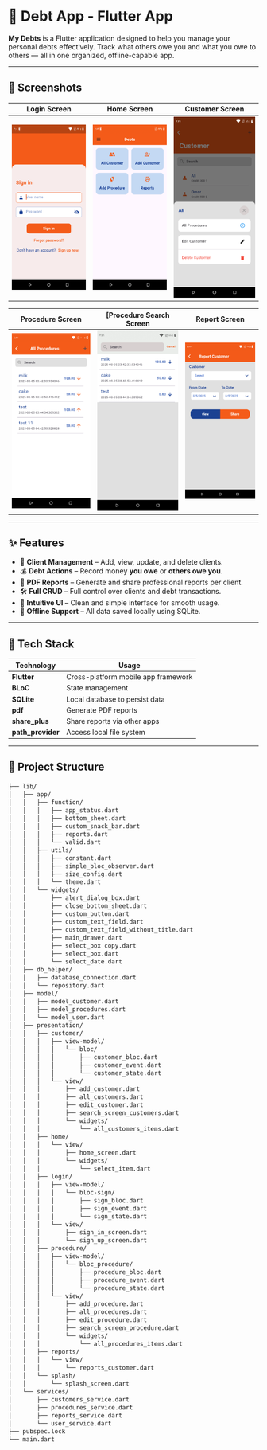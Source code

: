 # 💸 Debt App - Flutter App

**My Debts** is a Flutter application designed to help you manage your personal debts effectively. Track what others owe you and what you owe to others — all in one organized, offline-capable app.

---

## 📱 Screenshots

| Login Screen | Home Screen | Customer Screen |
|:---:|:---:|:---:|
| ![Login Screen](assets/screenshots/login_screen.png) | ![Home Screen](assets/screenshots/4-home.png) | ![Customer Screen](assets/screenshots/customer.png) |

| Procedure Screen | [Procedure Search Screen | Report Screen |
|:---:|:---:|:---:|
| ![Procedure Screen](assets/screenshots/procedure.png) | ![Procedure Search Screen](assets/screenshots/6-1-procedure-serach.png) | ![Report Screen](assets/screenshots/7-0-report.png) |


---

## ✨ Features

- 👤 **Client Management** – Add, view, update, and delete clients.
- 💰 **Debt Actions** – Record money **you owe** or **others owe you**.
- 📄 **PDF Reports** – Generate and share professional reports per client.
- 🛠 **Full CRUD** – Full control over clients and debt transactions.
- 📲 **Intuitive UI** – Clean and simple interface for smooth usage.
- 💾 **Offline Support** – All data saved locally using SQLite.

---

## 🧰 Tech Stack

| Technology | Usage |
|------------|-------|
| **Flutter** | Cross-platform mobile app framework |
| **BLoC** | State management |
| **SQLite** | Local database to persist data |
| **pdf** | Generate PDF reports |
| **share_plus** | Share reports via other apps |
| **path_provider** | Access local file system |

---

## 📂 Project Structure
```
├── lib/
│   ├── app/
│   │   ├── function/
│   │   │   ├── app_status.dart
│   │   │   ├── bottom_sheet.dart
│   │   │   ├── custom_snack_bar.dart
│   │   │   ├── reports.dart
│   │   │   └── valid.dart
│   │   ├── utils/
│   │   │   ├── constant.dart
│   │   │   ├── simple_bloc_observer.dart
│   │   │   ├── size_config.dart
│   │   │   └── theme.dart
│   │   └── widgets/
│   │       ├── alert_dialog_box.dart
│   │       ├── close_bottom_sheet.dart
│   │       ├── custom_button.dart
│   │       ├── custom_text_field.dart
│   │       ├── custom_text_field_without_title.dart
│   │       ├── main_drawer.dart
│   │       ├── select_box copy.dart
│   │       ├── select_box.dart
│   │       └── select_date.dart
│   ├── db_helper/
│   │   ├── database_connection.dart
│   │   └── repository.dart
│   ├── model/
│   │   ├── model_customer.dart
│   │   ├── model_procedures.dart
│   │   └── model_user.dart
│   ├── presentation/
│   │   ├── customer/
│   │   │   ├── view-model/
│   │   │   │   └── bloc/
│   │   │   │       ├── customer_bloc.dart
│   │   │   │       ├── customer_event.dart
│   │   │   │       └── customer_state.dart
│   │   │   └── view/
│   │   │       ├── add_customer.dart
│   │   │       ├── all_customers.dart
│   │   │       ├── edit_customer.dart
│   │   │       ├── search_screen_customers.dart
│   │   │       └── widgets/
│   │   │           └── all_customers_items.dart
│   │   ├── home/
│   │   │   └── view/
│   │   │       ├── home_screen.dart
│   │   │       └── widgets/
│   │   │           └── select_item.dart
│   │   ├── login/
│   │   │   ├── view-model/
│   │   │   │   └── bloc-sign/
│   │   │   │       ├── sign_bloc.dart
│   │   │   │       ├── sign_event.dart
│   │   │   │       └── sign_state.dart
│   │   │   └── view/
│   │   │       ├── sign_in_screen.dart
│   │   │       └── sign_up_screen.dart
│   │   ├── procedure/
│   │   │   ├── view-model/
│   │   │   │   └── bloc_procedure/
│   │   │   │       ├── procedure_bloc.dart
│   │   │   │       ├── procedure_event.dart
│   │   │   │       └── procedure_state.dart
│   │   │   └── view/
│   │   │       ├── add_procedure.dart
│   │   │       ├── all_procedures.dart
│   │   │       ├── edit_procedure.dart
│   │   │       ├── search_screen_procedure.dart
│   │   │       └── widgets/
│   │   │           └── all_procedures_items.dart
│   │   ├── reports/
│   │   │   └── view/
│   │   │       └── reports_customer.dart
│   │   └── splash/
│   │       └── splash_screen.dart
│   └── services/
│       ├── customers_service.dart
│       ├── procedures_service.dart
│       ├── reports_service.dart
│       └── user_service.dart
├── pubspec.lock
└── main.dart
```
